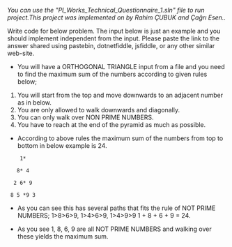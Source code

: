 _You can use the "PI_Works_Technical_Questionnaire_1.sln" file to run project.This project was implemented 
on by Rahim ÇUBUK and Çağrı Esen.._

Write code for below problem. The input below is just an example and you should implement independent from the
input. Please paste the link to the answer shared using pastebin, dotnetfiddle, jsfiddle, or any other similar
web-site.

- You will have a ORTHOGONAL TRIANGLE input from a file and you need to find the maximum sum of the numbers according
to given rules below;

1. You will start from the top and move downwards to an adjacent number as in below.
2. You are only allowed to walk downwards and diagonally.
3. You can only walk over NON PRIME NUMBERS.
4. You have to reach at the end of the pyramid as much as possible.

- According to above rules the maximum sum of the numbers from top to bottom in below example is 24.
```
    1* 

   8* 4
 
  2 6* 9
 
 8 5 *9 3  
```   
- As you can see this has several paths that fits the rule of NOT PRIME NUMBERS; 1>8>6>9, 1>4>6>9, 1>4>9>9
  1 + 8 + 6 + 9 = 24.  

- As you see 1, 8, 6, 9 are all NOT PRIME NUMBERS and walking over these yields the maximum sum.
